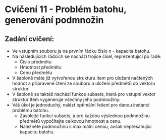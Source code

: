 # Cvičení 11 - Problém batohu, generování podmnožin

## Zadání cvičení:
- Ve vstupním souboru je na prvním řádku číslo n - kapacita batohu. 
- Na následujících řádcích se nachází trojice čísel, reprezentující po řadě:
  - Číslo předmětu 
  - Hmotnost předmětu 
  - Cenu předmětu
- V šabloně máte již vytvořenou strukturu Item pro uložení načtených hodnot a připravené čtení ze souboru a uložení předmětů do vektoru struktur.
- V šabloně se taktéž nachází funkce subsets, která pro vstupní vektor struktur Item vygeneruje všechny jeho podmnožiny.
- Váš úkol je jednoduchý, nalézt optimální řešení pro danou instanci problému batohu.
  - Zavolejte funkci subsets, a pro každou výslednou podmnožinu předmětů vypočítejte celkovou hmotnost a cenu.
  - Nalezněte podmnožinu s maximální cenou, avšak nepřesahující kapacitu batohu.